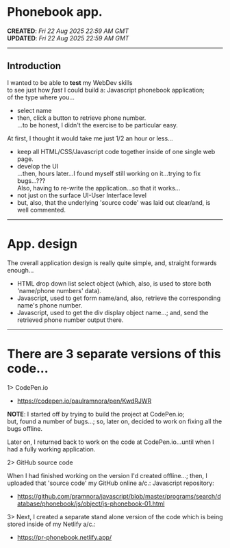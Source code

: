 # Phonebook app.

**CREATED**: *Fri 22 Aug 2025 22:59 AM GMT*  
**UPDATED**: *Fri 22 Aug 2025 22:59 AM GMT*  

-----

## Introduction

I wanted to be able to **test** my WebDev skills  
to see just how *fast* I could build a: Javascript phonebook application;  
of the type where you...  
- select name  
- then, click a button to retrieve phone number.  
...to be honest, I didn't the exercise to be particular easy.  

At first, I thought it would take me just 1/2 an hour or less...  
- keep all HTML/CSS/Javascript code together inside of one single web page.  
- develop the UI  
...then, hours later...I found myself still working on it...trying to fix bugs...???  
Also, having to re-write the application...so that it works...  
- not just on the surface UI-User Interface level  
- but, also, that the underlying 'source code' was laid out clear/and, is well commented.  
 

-----

# App. design  
 
The overall application design is really quite simple, and, straight forwards enough...  
- HTML drop down list select object (which, also, is used to store both 'name/phone numbers' data).    
- Javascript, used to get form name/and, also, retrieve the corresponding name's phone number.    
- Javascript, used to get the div display object name...; and, send the retrieved phone number output there.

-----

# There are 3 separate versions of this code...

1> CodePen.io

- https://codepen.io/paulramnora/pen/KwdRJWR

**NOTE**: I started off by trying to build the project at CodePen.io;   
but, found a number of bugs...; so, later on, decided to work on fixing all the bugs offline. 

Later on, I returned back to work on the code at CodePen.io...until when I had a fully working application.  

2> GitHub source code  

When I had finished working on the version I'd created offline...; 
then, I uploaded that 'source code' my GitHub online a/c.: Javascript repository:

- https://github.com/pramnora/javascript/blob/master/programs/search/database/phonebook/js/object/js-phonebook-01.html

3> Next, I created a separate stand alone version of the code which is being stored inside of my Netlify a/c.:

- https://pr-phonebook.netlify.app/
  
  

    

